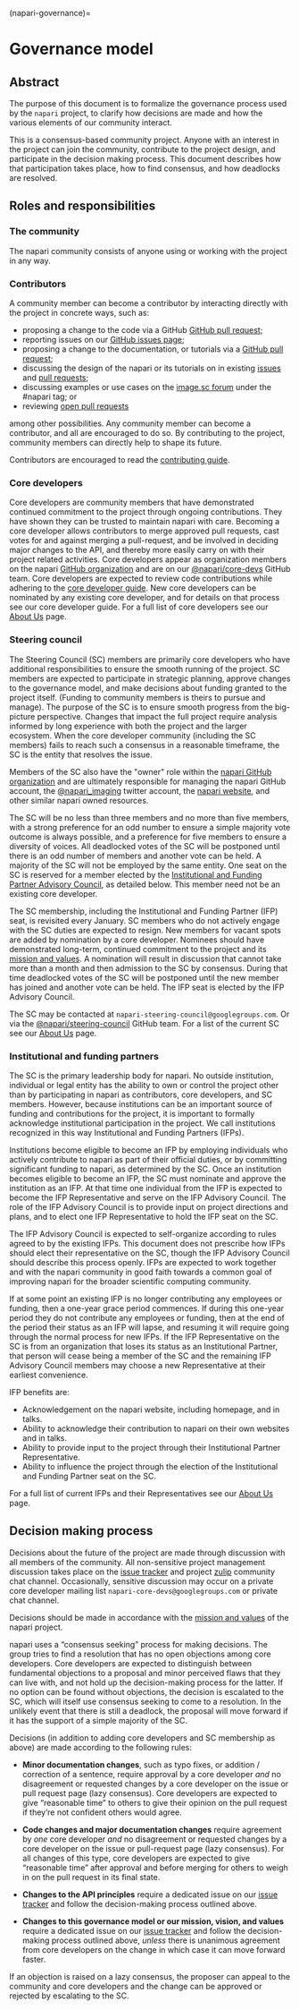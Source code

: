 (napari-governance)=
# Governance model

## Abstract

The purpose of this document is to formalize the governance process used by the
`napari` project, to clarify how decisions are made and how the various
elements of our community interact.

This is a consensus-based community project. Anyone with an interest in the
project can join the community, contribute to the project design, and
participate in the decision making process. This document describes how that
participation takes place, how to find consensus, and how deadlocks are
resolved.

## Roles and responsibilities

### The community

The napari community consists of anyone using or working with the project
in any way.

### Contributors

A community member can become a contributor by interacting directly with the
project in concrete ways, such as:

- proposing a change to the code via a GitHub
  [GitHub pull request](https://github.com/napari/napari/pulls);
- reporting issues on our
  [GitHub issues page](https://github.com/napari/napari/issues);
- proposing a change to the documentation, or
  tutorials via a [GitHub pull request](https://github.com/napari/napari/pulls);
- discussing the design of the napari or its tutorials on in existing
  [issues](https://github.com/napari/napari/issues) and
  [pull requests](https://github.com/napari/napari/pulls);
- discussing examples or use cases on the
  [image.sc forum](https://forum.image.sc/tags/napari) under the #napari tag; or
- reviewing [open pull requests](https://github.com/napari/napari/pulls)

among other possibilities. Any community member can become a contributor, and
all are encouraged to do so. By contributing to the project, community members
can directly help to shape its future.

Contributors are encouraged to read the [contributing guide](napari-contributing).

### Core developers

Core developers are community members that have demonstrated continued
commitment to the project through ongoing contributions. They
have shown they can be trusted to maintain napari with care. Becoming a
core developer allows contributors to merge approved pull requests, cast votes
for and against merging a pull-request, and be involved in deciding major
changes to the API, and thereby more easily carry on with their project related
activities. Core developers appear as organization members on the napari
[GitHub organization](https://github.com/orgs/napari/people) and are on our
[@napari/core-devs](https://github.com/orgs/napari/teams/core-devs) GitHub team. Core
developers are expected to review code contributions while adhering to the
[core developer guide](core-dev-guide). New core developers can be nominated
by any existing core developer, and for details on that process see our core
developer guide. For a full list of core developers see our [About Us](team) page.

### Steering council

The Steering Council (SC) members are primarily core developers who have additional
responsibilities to ensure the smooth running of the project. SC members are
expected to participate in strategic planning, approve changes to the
governance model, and make decisions about funding granted to the project
itself. (Funding to community members is theirs to pursue and manage). The
purpose of the SC is to ensure smooth progress from the big-picture
perspective. Changes that impact the full project require analysis informed by
long experience with both the project and the larger ecosystem. When the core
developer community (including the SC members) fails to reach such a consensus
in a reasonable timeframe, the SC is the entity that resolves the issue.

Members of the SC also have the "owner" role within the [napari GitHub organization](https://github.com/napari)
and are ultimately responsible for managing the napari GitHub account, the [@napari_imaging](https://twitter.com/napari_imaging)
twitter account, the [napari website](http://napari.org), and other similar napari owned resources.

The SC will be no less than three members and no more than five members,
with a strong preference for an odd number to ensure a simple majority vote
outcome is always possible, and a preference for five members to ensure a
diversity of voices. All deadlocked votes of the SC will be postponed until
there is an odd number of members and another vote can be held. A majority of the
SC will not be employed by the same entity. One seat on the SC is reserved
for a member elected by the [Institutional and Funding Partner Advisory Council](institutional-and-funding-partners),
as detailed below. This member need not be an existing core developer.

The SC membership, including the Institutional and Funding Partner (IFP) seat, is revisited every January.
SC members who do not actively engage with the SC duties are expected to resign. New members for 
vacant spots are added by nomination by a core developer. Nominees should have demonstrated
long-term, continued commitment to the project and its [mission and values](mission-and-values). A
nomination will result in discussion that cannot take more than a month and
then admission to the SC by consensus. During that time deadlocked votes of the SC will
be postponed until the new member has joined and another vote can be held. The IFP seat
is elected by the IFP Advisory Council.

The SC may be contacted at `napari-steering-council@googlegroups.com`.
Or via the [@napari/steering-council](https://github.com/orgs/napari/teams/steering-council) GitHub team. For a list of the current SC see our [About Us](team) page.

### Institutional and funding partners

The SC is the primary leadership body for napari. No outside institution,
individual or legal entity has the ability to own or control the project
other than by participating in napari as contributors, core developers, and
SC members. However, because institutions can be an important source of
funding and contributions for the project, it is important to formally
acknowledge institutional participation in the project. We call institutions
recognized in this way Institutional and Funding Partners (IFPs).

Institutions become eligible to become an IFP by employing individuals
who actively contribute to napari as part of their official
duties, or by committing significant funding to napari, as determined by the
SC. Once an institution becomes eligible to become an IFP, the SC must
nominate and approve the institution as an IFP. At that time one individual
from the IFP is expected to become the IFP Representative and serve on the
IFP Advisory Council. The role of the IFP Advisory Council is to provide
input on project directions and plans, and to elect one IFP Representative
to hold the IFP seat on the SC.

The IFP Advisory Council is expected to self-organize according to rules
agreed to by the existing IFPs. This document does not prescribe how IFPs
should elect their representative on the SC, though the IFP Advisory Council
should describe this process openly. IFPs are expected to work together
and with the napari community in good faith towards a common goal
of improving napari for the broader scientific computing community.

If at some point an existing IFP is no longer contributing any employees
or funding, then a one-year grace period commences. If during this one-year
period they do not contribute any employees or funding, then at the end of
the period their status as an IFP will lapse, and resuming it will require
going through the normal process for new IFPs. If the IFP Representative on
the SC is from an organization that loses its status as an Institutional Partner,
that person will cease being a member of the SC and the remaining IFP Advisory
Council members may choose a new Representative at their earliest convenience.

IFP benefits are:

- Acknowledgement on the napari website, including homepage, and in talks.
- Ability to acknowledge their contribution to napari on their own websites and in talks.
- Ability to provide input to the project through their Institutional Partner
Representative.
- Ability to influence the project through the election of the Institutional
and Funding Partner seat on the SC.

For a full list of current IFPs and their Representatives see our [About Us](team) page.

## Decision making process

Decisions about the future of the project are made through discussion with all
members of the community. All non-sensitive project management discussion takes
place on the [issue tracker](https://github.com/napari/napari/issues) and project
[zulip](https://napari.zulipchat.com/) community chat channel. Occasionally,
sensitive discussion may occur on a private core developer mailing list
`napari-core-devs@googlegroups.com` or private chat channel.

Decisions should be made in accordance with the [mission and values](mission-and-values)
of the napari project.

napari uses a “consensus seeking” process for making decisions. The group
tries to find a resolution that has no open objections among core developers.
Core developers are expected to distinguish between fundamental objections to a
proposal and minor perceived flaws that they can live with, and not hold up the
decision-making process for the latter.  If no option can be found without
objections, the decision is escalated to the SC, which will itself use
consensus seeking to come to a resolution. In the unlikely event that there is
still a deadlock, the proposal will move forward if it has the support of a
simple majority of the SC.

Decisions (in addition to adding core developers and SC membership as above)
are made according to the following rules:

- **Minor documentation changes**, such as typo fixes, or addition / correction of a
  sentence, require approval by a core developer *and* no disagreement or requested
  changes by a core developer on the issue or pull request page (lazy
  consensus). Core developers are expected to give “reasonable time” to others
  to give their opinion on the pull request if they’re not confident others
  would agree.

- **Code changes and major documentation changes** require agreement by *one*
  core developer *and* no disagreement or requested changes by a core developer
  on the issue or pull-request page (lazy consensus). For all changes of this type,
  core developers are expected to give “reasonable time” after approval and before
  merging for others to weigh in on the pull request in its final state.

- **Changes to the API principles** require a dedicated issue on our
  [issue tracker](https://github.com/napari/napari/issues) and follow the
  decision-making process outlined above.

- **Changes to this governance model or our mission, vision, and values**
  require a  dedicated issue on our [issue tracker](https://github.com/napari/napari/issues)
  and follow the decision-making process outlined above,
  *unless* there is unanimous agreement from core developers on the change in
  which case it can move forward faster.

If an objection is raised on a lazy consensus, the proposer can appeal to the
community and core developers and the change can be approved or rejected by
escalating to the SC.
